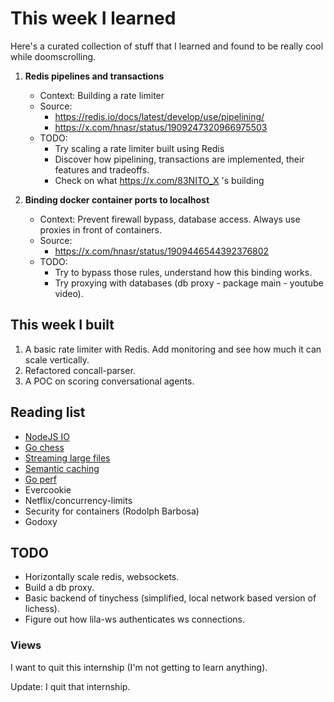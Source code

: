 # This week I learned

Here's a curated collection of stuff that I learned and found to be really cool while doomscrolling.

1. **Redis pipelines and transactions**
    - Context: Building a rate limiter
    - Source: 
      - https://redis.io/docs/latest/develop/use/pipelining/
      - https://x.com/hnasr/status/1909247320966975503
    - TODO: 
      - Try scaling a rate limiter built using Redis
      - Discover how pipelining, transactions are implemented, their features and tradeoffs. 
      - Check on what https://x.com/83NITO_X 's building


2. **Binding docker container ports to localhost**
    - Context: Prevent firewall bypass, database access. Always use proxies in front of containers.
    - Source:
      - https://x.com/hnasr/status/1909446544392376802
    - TODO:
      - Try to bypass those rules, understand how this binding works.
      - Try proxying with databases (db proxy - package main - youtube video).


## This week I built
1. A basic rate limiter with Redis. Add monitoring and see how much it can scale vertically.
2. Refactored concall-parser.
3. A POC on scoring conversational agents.

## Reading list
- [NodeJS IO](https://x.com/hnasr/status/1909300814214316122)
- [Go chess](https://github.com/CorentinGS/chess)
- [Streaming large files](https://x.com/TheGoDev/status/1908479984869552403)
- [Semantic caching](https://x.com/_reachsumit/status/1908035427791175950)
- [Go perf](https://x.com/TheBraveByte/status/1907506929481519160)
- Evercookie
- Netflix/concurrency-limits
- Security for containers (Rodolph Barbosa)
- Godoxy

## TODO
- Horizontally scale redis, websockets.
- Build a db proxy.
- Basic backend of tinychess (simplified, local network based version of lichess).
- Figure out how lila-ws authenticates ws connections.


### Views

I want to quit this internship (I'm not getting to learn anything).

Update: I quit that internship.